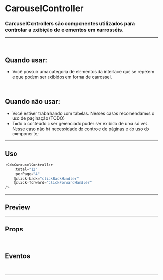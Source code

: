 # CarouselController

### CarouselControllers são componentes utilizados para controlar a exibição de elementos em carrosséis.
---
<br>

## Quando usar:
- Você possuir uma categoria de elementos da interface que se repetem e que podem ser exibidos em forma de carrossel.

<br>

## Quando não usar:
- Você estiver trabalhando com tabelas. Nesses casos recomendamos o uso de paginação (TODO).
- Todo o conteúdo a ser gerenciado puder ser exibido de uma só vez. Nesse caso não há necessidade de controle de páginas e do uso do componente;

---

## Uso

```js
<CdsCarouselController
	:total="12"
	:perPage="4"
	@click-back="clickBackHandler"
	@click-forward="clickForwardHandler"
/>
```

---

## Preview

<PreviewBuilder
	:args
	:component="CdsCarouselController"
	:events="cdsCarouselControllerEvents"
/>

---

## Props

<APITable
	name="CarouselController"
	section="props"
/>
<br>

## Eventos

<APITable
	name="CarouselController"
	section="events"
/>
<br>

---

<script setup>
import { ref } from 'vue';
import CdsCarouselController from '@/components/CarouselController.vue';

const cdsCarouselControllerEvents = [
	'click-back',
	'click-forward'
];

const args = ref({
	total: 12,
	perPage: 4,
	propertyName: 'dados',
});
</script>
